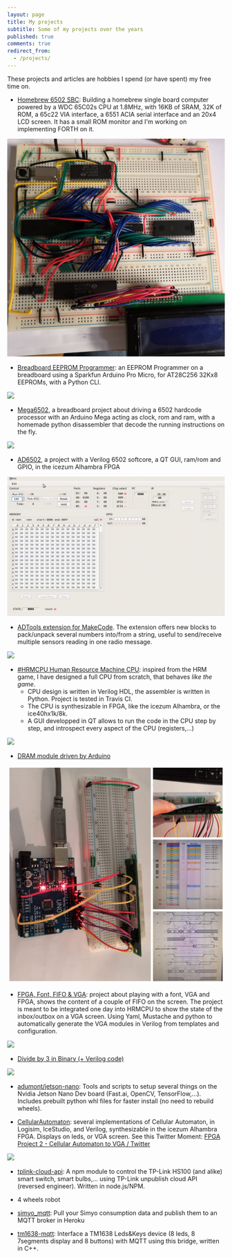 ```yaml
---
layout: page
title: My projects
subtitle: Some of my projects over the years
published: true
comments: true
redirect_from:
  - /projects/
---
```


These projects and articles are hobbies I spend (or have spent) my free time on.

- [Homebrew 6502 SBC](https://github.com/adumont/hb6502#homebrew-6502-sbc): Building a homebrew single board computer powered by a WDC 65C02s CPU at 1.8MHz, with 16KB of SRAM, 32K of ROM, a 65c22 VIA interface, a 6551 ACIA serial interface and an 20x4 LCD screen. It has a small ROM monitor and I'm working on implementing FORTH on it.

![](https://github.com/adumont/hb6502/raw/main/sbc/imgs/IMG_20210507_202922_616.jpg)

- [Breadboard EEPROM Programmer](https://github.com/adumont/hb6502/tree/main/programmer#breadboard-eeprom-programmer): an EEPROM Programmer on a breadboard using a Sparkfun Arduino Pro Micro, for AT28C256 32Kx8 EEPROMs, with a Python CLI.

![](https://github.com/adumont/mega6502/raw/main/imgs/programmer.jpg)

- [Mega6502](https://github.com/adumont/mega6502#6502-cpu-driven-by-an-arduino-mega), a breadboard project about driving a 6502 hardcode processor with an Arduino Mega acting as clock, rom and ram, with a homemade python disassembler that decode the running instructions on the fly.

![](https://github.com/adumont/mega6502/raw/main/imgs/mega6502.jpg)

- [AD6502](https://github.com/adumont/ad6502#ad6502), a project with a Verilog 6502 softcore, a QT GUI, ram/rom and GPIO, in the icezum Alhambra FPGA

![](https://github.com/adumont/ad6502/raw/master/assets/gui/vokoscreen-2020-05-24_15-01-50.gif)

- [ADTools extension for MakeCode](https://adumont.github.io/pxt-ADTools/). The extension offers new blocks to pack/unpack several numbers into/from a string, useful to send/receive multiple sensors reading in one radio message.

![](https://github.com/adumont/test-extension/raw/master/.github/makecode/blocks.png)

- [#HRMCPU Human Resource Machine CPU](https://github.com/adumont/hrm-cpu#human-resource-machine-cpu-verilog): inspired from the HRM game, I have designed a full CPU from scratch, that behaves *like the game*.
  - CPU design is written in Verilog HDL, the assembler is written in Python. Project is tested in Travis CI.
  - The CPU is synthesizable in FPGA, like the icezum Alhambra, or the ice40hx1k/8k.
  - A GUI developped in QT allows to run the code in the CPU step by step, and introspect every aspect of the CPU (registers,...)

![](https://lh3.googleusercontent.com/gYur0MdWlTUTCJicW-eUlVAAjghpUWjYkeHRqYW4TFd-HkOLgCW6I-gzmhPUAKT0qium1gAemxWvjqAaEA3U0EH7waU6Bto5VUSg7a5v)

- [DRAM module driven by Arduino](https://github.com/adumont/dram)

![](https://github.com/adumont/dram/raw/master/pics/4images.jpg)

- [FPGA, Font, FIFO & VGA](https://github.com/adumont/fpga-font): project about playing with a font, VGA and FPGA, shows the content of a couple of FIFO on the screen. The project is meant to be integrated one day into HRMCPU to show the state of the inbox/outbox on a VGA screen. Using Yaml, Mustache and python to automatically generate the VGA modules in Verilog from templates and configuration.

![](https://pbs.twimg.com/media/EYFBDGVXsAAK0z5?format=jpg&name=small)

- [Divide by 3 in Binary (+ Verilog code)](https://telegra.ph/Divide-by-3-in-Binary-Verilog-05-02)

![](https://telegra.ph/file/12589033ac77a274052a7.png)

- [adumont/jetson-nano](https://github.com/adumont/jetson-nano/blob/master/README.md): Tools and scripts to setup several things on the Nvidia Jetson Nano Dev board (Fast.ai, OpenCV, TensorFlow,...). Includes prebuilt python whl files for faster install (no need to rebuild wheels).

- [CellularAutomaton](https://github.com/adumont/CellularAutomaton): several implementations of Cellular Automaton, in Logisim, IceStudio, and Verilog, synthesizable in the icezum Alhambra FPGA. Displays on leds, or VGA screen. See this Twitter Moment: [FPGA Project 2 - Cellular Automaton to VGA / Twitter](https://twitter.com/i/events/955588183252701184)

![](https://pbs.twimg.com/media/DUQ6faiWsAIc3DO?format=png&name=small)

- <a name="tplink-cloud-api"></a>[tplink-cloud-api](https://github.com/adumont/tplink-cloud-api): A npm module to control the TP-Link HS100 (and alike) smart switch, smart bulbs,... using TP-Link unpublish cloud API (reversed engineer). Written in node.js/NPM.

- 4 wheels robot

- [simyo_mqtt](https://github.com/adumont/simyo_mqtt): Pull your Simyo consumption data and publish them to an MQTT broker in Heroku

- [tm1638-mqtt](https://github.com/adumont/tm1638-mqtt): Interface a TM1638 Leds&Keys device (8 leds, 8 7segments display and 8 buttons) with MQTT using this bridge, written in C++.

